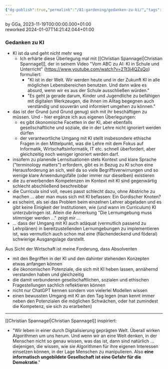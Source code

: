 ```yaml
---
{"dg-publish":true,"permalink":"/81-gardening/gedanken-zu-ki/","tags":["class/outcome"],"noteIcon":""}
---
```


by GGa, 2023-11-19T00:00:00.000+01:00  
reworked 2024-01-07T14:21:42.044+01:00

### Gedanken zu KI

- KI ist da und geht nicht mehr weg
	- Ich erhärte diese Überlegung mal mit [[Christian Spannagel\|Christian Spannagel]], der in seinem Video "Vom ABC zu AI: KI in Schule und Unterricht" (https://www.youtube.com/watch?v=2Tt3j4QZsQo) formuliert:
		- "KI ist in der Welt. Wir werden heute und in der Zukunft KI in alle möglichen Lebensbereichen benutzen. Und dann wäre es absurd, wenn wir es aus der Schule ausschließen würden."
		- "Es geht ja gerade darum, Kinder und Jugendliche zu befähigen mit digitalen Werkzeugen, die ihnen im Alltag begegnen auch verständig und souverän und informiert umgehen zu können."
- das ist der Grund (und Grund genug) sich mit ihr beschäftigen zu müssen. Und - hier ergänze ich aus eigenen Überlegungen:
	- es gibt ökonomische Facetten in der KI, aber ebenfalls gesellschaftliche und soziale, die in der Lehre nicht ignoriert werden dürfen
	- der verantwortliche Umgang mit KI stellt insbesondere ethische Fragen in den Mittelpunkt, was die Lehre mit dem Fokus auf Informatik, Wirtschaftsinformatik, IT etc. schnell überfordert, aber gleichzeitig noch weniger ignoriert werden darf.
- insofern zu planende Lernsituationen stets Kontext und klare Sprache ("terminology matters") erfordern, gibt es in Bezug zu KI schon eine Herausforderung an sich, weil da so viele Begriffsverwirrungen und so wenige klare Anwendungsfälle (oder immer nur dieselben) existieren
- die zu erwerbenden Kompetenzen im Kontext mit KI sind gegenwärtig schlecht abschließend beschreibbar
- die Curricula sind voll, neues passt schlecht dazu, ohne Abstriche zu machen ... aber man muss sich mit KI befassen: Ein Gordischer Knoten?
- es scheint, als sei das Problem beim einzelnen Lehrer abgeladen und es gibt keine Einigkeit der Institutionen, wie (und wann im Curriculum) KI unterzubringen ist. Allein die Anmerkung "Die Lernumgebung muss stimmiger werden ..." zeigt mir ...
- ... dass der Umgang mit KI auch adäquat (vermutlich passend zu Lehrplänen) in bereitzustellenden Lernumgebungen zu implementieren ist, was vermutlich auch schon mal eine (flächendeckend und föderal) schwierige Ausgangslage darstellt.

Aus Sicht der Wirtschaft ist meine Forderung, dass Absolventen
- mit den Begriffen in der KI und den dahinter stehenden Konzepten etwas anfangen können
- die ökonomischen Potenziale, die sich mit KI heben lassen, annähernd verstanden haben und gleichzeitig
- die damit verbundenen gesellschaftlichen, sozialen und ethischen Fragestellungen sachlich reflektieren können
- nicht nur ChatGPT kennen sondern von vielerlei Modellen wissen
- einen bewussten Umgang mit KI an den Tag legen (man kennt immer neben den Potenzialen die möglichen Schwächen, oder hat zumindest die Kompetenz, sie sich zu erarbeiten)

---
[[Christian Spannagel\|Christian Spannagel]] inspiriert:
- "Wir leben in einer durch Digitalisierung geprägten Welt. Überall wirken Algorithmen um uns herum. Und wenn wir an eine Welt denken, in der Menschen nicht so genau wissen, was das ist, dann sind natürlich ... diejenigen, die wissen, wie sie Algorithmen für ihre eigenen Interessen einsetzen können, in der Lage Menschen zu manipulieren. Also **eine informatisch ungebildete Gesellschaft ist eine Gefahr für die Demokratie**."

